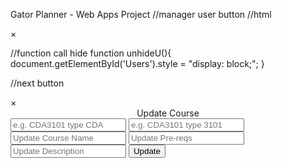 Gator Planner - Web Apps Project
//manager user button 
//html
<div id="Users" class="modal">
		<div class="container">
			<div class="imgcontainer">
				<span onclick="document.getElementById('Users').style.display='none'" class="close" title="Close">&times;</span>
			</div>
			<!--<form name="">-->
				<!--<input type="text" placeholder="Update First Name" id="updateF">-->
				<!--<input type="text" placeholder="Update Last Name" id="updateL">-->
				<!--<input type="password" placeholder="Update password" id="updateP">-->
				<!--<input class="authenticate" type="button" onclick="" value="Update">-->
			<!--</form>-->
		</div>
	</div>
  
  //function call hide 
  function unhideU(){
    document.getElementById('Users').style = "display: block;";
}

//next button
	<div id="Course" class="modal">
		<div class="container">
			<div aligin="left" class="imgcontainer">
				<span onclick="document.getElementById('Course').style.display='none'" class="close" title="Close">&times;</span>
			</div>
			<div>
				<center><label>Update Course</label></center>
			<form name="">
				<input type="text" placeholder="e.g. CDA3101 type CDA" id="updateId">
				<input type="text" placeholder="e.g. CDA3101 type 3101" id="updateN">
				<input type="password" placeholder="Update Course Name" id="updateName">
				<input type="password" placeholder="Update Pre-reqs" id="updatePre">
				<input type="password" placeholder="Update Description" id="updateDes">
				<input class="authenticate" type="button" onclick="" value="Update">
			</form>
			</div>
		</div>
	</div>
